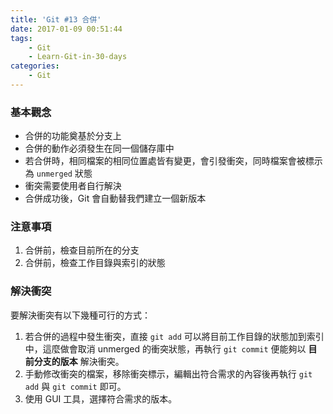 ```yaml
---
title: 'Git #13 合併'
date: 2017-01-09 00:51:44
tags: 
    - Git
    - Learn-Git-in-30-days
categories:
    - Git
---
```

### 基本觀念
- 合併的功能奠基於分支上
- 合併的動作必須發生在同一個儲存庫中
- 若合併時，相同檔案的相同位置處皆有變更，會引發衝突，同時檔案會被標示為 `unmerged` 狀態
- 衝突需要使用者自行解決
- 合併成功後，Git 會自動替我們建立一個新版本

<!-- more -->

### 注意事項
1. 合併前，檢查目前所在的分支
2. 合併前，檢查工作目錄與索引的狀態


### 解決衝突
要解決衝突有以下幾種可行的方式：
1. 若合併的過程中發生衝突，直接 `git add` 可以將目前工作目錄的狀態加到索引中，這麼做會取消 unmerged 的衝突狀態，再執行 `git commit` 便能夠以 **目前分支的版本** 解決衝突。
2. 手動修改衝突的檔案，移除衝突標示，編輯出符合需求的內容後再執行 `git add` 與 `git commit` 即可。
3. 使用 GUI 工具，選擇符合需求的版本。